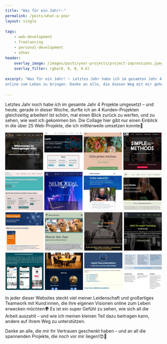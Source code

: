 ```yaml
---
title: "Was für ein Jahr!✨"
permalink: /posts/what-a-year
layout: single

tags:
    - web-development
    - freelancing
    - personal-development
    - other
header:
    overlay_image: /images/posts/year-projects/project-impressions.jpeg
    overlay_filter: rgba(0, 0, 0, 0.6)

excerpt: "Was für ein Jahr! ✨ Letztes Jahr habe ich im gesamten Jahr 4 Projekte umgesetzt – und heute, gerade in dieser Woche, durfte ich an 4 Kunden-Projekten gleichzeitig arbeiten! Ein kleiner Rückblick auf über 25 Web-Projekte voller Leidenschaft, Teamwork und der Freude, die Visionen meiner Kund:Innen
online zum Leben zu bringen. Danke an alle, die diesen Weg mit mir gehen – und auf alles, was noch vor uns liegt! #AlwaysMoreToCome 🚀"

---
```



Letztes Jahr noch habe ich im gesamte Jahr 4 Projekte umgesetzt – und heute, gerade in dieser Woche, durfte ich an 4 Kunden-Projekten gleichzeitig arbeiten!
Ist schön, mal einen Blick zurück zu werfen, und zu sehen, wie weit ich gekommen bin. Die Collage hier gibt nur einen Einblick in die über 25 Web-Projekte, die ich mittlerweile umsetzen konnte🚀

![Collage with 16 websites I've created](/images/posts/year-projects/project-impressions.jpeg)

In jeder dieser Websites steckt viel meiner Leidenschaft und großartiges Teamwork mit Kund:innen, die ihre eigenen Visionen online zum Leben erwecken möchten🌍 Es ist ein super Gefühl zu sehen, wie sich all die Arbeit auszahlt – und wie ich meinen kleinen Teil dazu beitragen kann, andere auf ihrem Weg zu unterstützen.

Danke an alle, die mir ihr Vertrauen geschenkt haben – und an all die spannenden Projekte, die noch vor mir liegen!😍🙏
